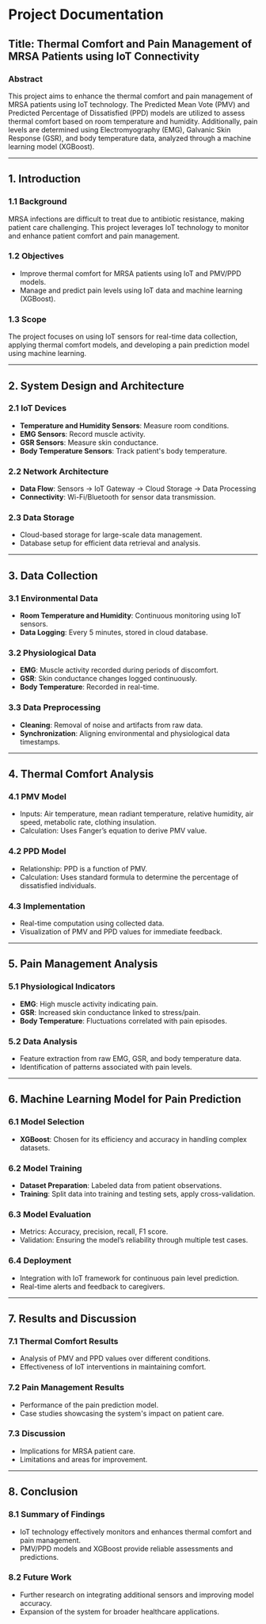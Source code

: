 # Project Documentation

## Title: Thermal Comfort and Pain Management of MRSA Patients using IoT Connectivity

### Abstract
This project aims to enhance the thermal comfort and pain management of MRSA patients using IoT technology. The Predicted Mean Vote (PMV) and Predicted Percentage of Dissatisfied (PPD) models are utilized to assess thermal comfort based on room temperature and humidity. Additionally, pain levels are determined using Electromyography (EMG), Galvanic Skin Response (GSR), and body temperature data, analyzed through a machine learning model (XGBoost).

---


## 1. Introduction

### 1.1 Background
MRSA infections are difficult to treat due to antibiotic resistance, making patient care challenging. This project leverages IoT technology to monitor and enhance patient comfort and pain management.

### 1.2 Objectives
- Improve thermal comfort for MRSA patients using IoT and PMV/PPD models.
- Manage and predict pain levels using IoT data and machine learning (XGBoost).

### 1.3 Scope
The project focuses on using IoT sensors for real-time data collection, applying thermal comfort models, and developing a pain prediction model using machine learning.

---

## 2. System Design and Architecture

### 2.1 IoT Devices
- **Temperature and Humidity Sensors**: Measure room conditions.
- **EMG Sensors**: Record muscle activity.
- **GSR Sensors**: Measure skin conductance.
- **Body Temperature Sensors**: Track patient's body temperature.

### 2.2 Network Architecture
- **Data Flow**: Sensors → IoT Gateway → Cloud Storage → Data Processing
- **Connectivity**: Wi-Fi/Bluetooth for sensor data transmission.

### 2.3 Data Storage
- Cloud-based storage for large-scale data management.
- Database setup for efficient data retrieval and analysis.

---

## 3. Data Collection

### 3.1 Environmental Data
- **Room Temperature and Humidity**: Continuous monitoring using IoT sensors.
- **Data Logging**: Every 5 minutes, stored in cloud database.

### 3.2 Physiological Data
- **EMG**: Muscle activity recorded during periods of discomfort.
- **GSR**: Skin conductance changes logged continuously.
- **Body Temperature**: Recorded in real-time.

### 3.3 Data Preprocessing
- **Cleaning**: Removal of noise and artifacts from raw data.
- **Synchronization**: Aligning environmental and physiological data timestamps.

---

## 4. Thermal Comfort Analysis

### 4.1 PMV Model
- Inputs: Air temperature, mean radiant temperature, relative humidity, air speed, metabolic rate, clothing insulation.
- Calculation: Uses Fanger’s equation to derive PMV value.

### 4.2 PPD Model
- Relationship: PPD is a function of PMV.
- Calculation: Uses standard formula to determine the percentage of dissatisfied individuals.

### 4.3 Implementation
- Real-time computation using collected data.
- Visualization of PMV and PPD values for immediate feedback.

---

## 5. Pain Management Analysis

### 5.1 Physiological Indicators
- **EMG**: High muscle activity indicating pain.
- **GSR**: Increased skin conductance linked to stress/pain.
- **Body Temperature**: Fluctuations correlated with pain episodes.

### 5.2 Data Analysis
- Feature extraction from raw EMG, GSR, and body temperature data.
- Identification of patterns associated with pain levels.

---

## 6. Machine Learning Model for Pain Prediction

### 6.1 Model Selection
- **XGBoost**: Chosen for its efficiency and accuracy in handling complex datasets.

### 6.2 Model Training
- **Dataset Preparation**: Labeled data from patient observations.
- **Training**: Split data into training and testing sets, apply cross-validation.

### 6.3 Model Evaluation
- Metrics: Accuracy, precision, recall, F1 score.
- Validation: Ensuring the model’s reliability through multiple test cases.

### 6.4 Deployment
- Integration with IoT framework for continuous pain level prediction.
- Real-time alerts and feedback to caregivers.

---

## 7. Results and Discussion

### 7.1 Thermal Comfort Results
- Analysis of PMV and PPD values over different conditions.
- Effectiveness of IoT interventions in maintaining comfort.

### 7.2 Pain Management Results
- Performance of the pain prediction model.
- Case studies showcasing the system's impact on patient care.

### 7.3 Discussion
- Implications for MRSA patient care.
- Limitations and areas for improvement.

---

## 8. Conclusion

### 8.1 Summary of Findings
- IoT technology effectively monitors and enhances thermal comfort and pain management.
- PMV/PPD models and XGBoost provide reliable assessments and predictions.

### 8.2 Future Work
- Further research on integrating additional sensors and improving model accuracy.
- Expansion of the system for broader healthcare applications.


